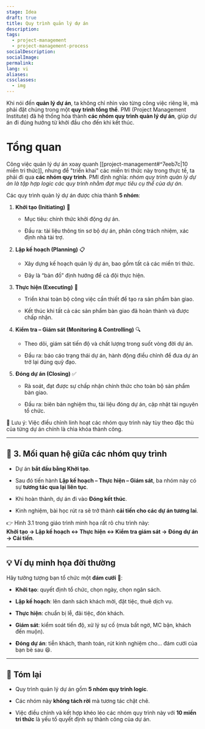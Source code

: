 ```yaml
---
stage: Idea
draft: true
title: Quy trình quản lý dự án
description:
tags:
  - project-management
  - project-management-process
socialDescription:
socialImage:
permalink:
lang: vi
aliases:
cssclasses:
  - img
---
```

Khi nói đến **quản lý dự án**, ta không chỉ nhìn vào từng công việc riêng lẻ, mà phải đặt chúng trong một **quy trình tổng thể**. PMI (Project Management Institute) đã hệ thống hóa thành **các nhóm quy trình quản lý dự án**, giúp dự án đi đúng hướng từ khởi đầu cho đến khi kết thúc.


# Tổng quan
Công việc quản lý dự án xoay quanh [[project-management#^7eeb7c|10 miền tri thức]], nhưng để "triển khai" các miền tri thức này trong thực tế, ta phải đi qua **các nhóm quy trình**. PMI định nghĩa: _nhóm quy trình quản lý dự án là tập hợp logic các quy trình nhằm đạt mục tiêu cụ thể của dự án_.

Các quy trình quản lý dự án được chia thành **5 nhóm**:

1. **Khởi tạo (Initiating)** 🚀
    
    - Mục tiêu: chính thức khởi động dự án.
        
    - Đầu ra: tài liệu thông tin sơ bộ dự án, phân công trách nhiệm, xác định nhà tài trợ.
        
2. **Lập kế hoạch (Planning)** 📋
    
    - Xây dựng kế hoạch quản lý dự án, bao gồm tất cả các miền tri thức.
        
    - Đây là “bản đồ” định hướng để cả đội thực hiện.
        
3. **Thực hiện (Executing)** 🔨
    
    - Triển khai toàn bộ công việc cần thiết để tạo ra sản phẩm bàn giao.
        
    - Kết thúc khi tất cả các sản phẩm bàn giao đã hoàn thành và được chấp nhận.
        
4. **Kiểm tra – Giám sát (Monitoring & Controlling)** 🔍
    
    - Theo dõi, giám sát tiến độ và chất lượng trong suốt vòng đời dự án.
        
    - Đầu ra: báo cáo trạng thái dự án, hành động điều chỉnh để đưa dự án trở lại đúng quỹ đạo.
        
5. **Đóng dự án (Closing)** ✅
    
    - Rà soát, đạt được sự chấp nhận chính thức cho toàn bộ sản phẩm bàn giao.
        
    - Đầu ra: biên bản nghiệm thu, tài liệu đóng dự án, cập nhật tài nguyên tổ chức.
        

📌 Lưu ý: Việc điều chỉnh linh hoạt các nhóm quy trình này tùy theo đặc thù của từng dự án chính là chìa khóa thành công.

---

## 🔄 3. Mối quan hệ giữa các nhóm quy trình

- Dự án **bắt đầu bằng Khởi tạo**.
    
- Sau đó tiến hành **Lập kế hoạch – Thực hiện – Giám sát**, ba nhóm này có sự **tương tác qua lại liên tục**.
    
- Khi hoàn thành, dự án đi vào **Đóng kết thúc**.
    
- Kinh nghiệm, bài học rút ra sẽ trở thành **cải tiến cho các dự án tương lai**.
    

👉 Hình 3.1 trong giáo trình minh họa rất rõ chu trình này:  
**Khởi tạo → Lập kế hoạch ↔ Thực hiện ↔ Kiểm tra giám sát → Đóng dự án → Cải tiến**.

---

## 💡 Ví dụ minh họa đời thường

Hãy tưởng tượng bạn tổ chức một **đám cưới** 🎉:

- **Khởi tạo**: quyết định tổ chức, chọn ngày, chọn ngân sách.
    
- **Lập kế hoạch**: lên danh sách khách mời, đặt tiệc, thuê dịch vụ.
    
- **Thực hiện**: chuẩn bị lễ, đãi tiệc, đón khách.
    
- **Giám sát**: kiểm soát tiến độ, xử lý sự cố (mưa bất ngờ, MC bận, khách đến muộn).
    
- **Đóng dự án**: tiễn khách, thanh toán, rút kinh nghiệm cho… đám cưới của bạn bè sau 😆.
    

---

## 📌 Tóm lại

- Quy trình quản lý dự án gồm **5 nhóm quy trình logic**.
    
- Các nhóm này **không tách rời** mà tương tác chặt chẽ.
    
- Việc điều chỉnh và kết hợp khéo léo các nhóm quy trình này với **10 miền tri thức** là yếu tố quyết định sự thành công của dự án.